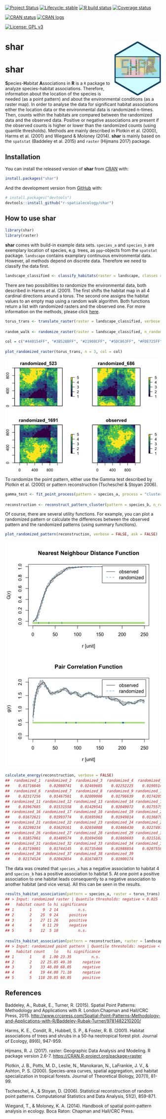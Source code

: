 
<!-- README.md is generated from README.Rmd. Please edit that file -->

<!-- badges: start -->

[![Project
Status](https://www.repostatus.org/badges/latest/active.svg)](https://www.repostatus.org/#active)
[![Lifecycle:
stable](https://img.shields.io/badge/lifecycle-stable-brightgreen.svg)](https://www.tidyverse.org/lifecycle/#stable)
[![R build
status](https://github.com/r-spatialecology/shar/workflows/R-CMD-check/badge.svg)](https://github.com/r-spatialecology/shar/actions)
[![Coverage
status](https://codecov.io/gh/r-spatialecology/shar/branch/master/graph/badge.svg)](https://codecov.io/gh/r-spatialecology/shar?branch=master)

[![CRAN
status](https://www.r-pkg.org/badges/version/shar)](https://cran.r-project.org/package=shar)
[![CRAN
logs](http://cranlogs.r-pkg.org/badges/grand-total/shar)](http://cran.rstudio.com/web/packages/shar/index.html)

[![License: GPL
v3](https://img.shields.io/badge/License-GPLv3-blue.svg)](https://www.gnu.org/licenses/gpl-3.0)

<!-- badges: end -->

# shar <img src="man/figures/logo.png" align="right" width="150" />

# shar

**S**pecies-**H**abitat **A**ssociations in **R** is a `R` package to
analyze species-habitat associations. Therefore, information about the
location of the species is needed (as a point pattern) and about the
environmental conditions (as a raster map). In order to analyse the data
for significant habitat associations either the location data or the
environmental data is randomized n-times. Then, counts within the
habitats are compared between the randomized data and the observed data.
Positive or negative associations are present if the observed counts is
higher or lower than the randomized counts (using quantile thresholds).
Methods are mainly described in Plotkin et al. (2000), Harms et
al. (2001) and Wiegand & Moloney (2014). **shar** is mainly based on
the `spatstat` (Baddeley et al. 2015) and `raster` (Hijmans 2017)
package.

## Installation

You can install the released version of **shar** from
[CRAN](https://cran.r-project.org/web/packages/shar/index.html) with:

``` r
install.packages("shar")
```

And the development version from
[GitHub](https://github.com/r-spatialecology/shar) with:

``` r
# install.packages("devtools")
devtools::install_github("r-spatialecology/shar")
```

## How to use shar

``` r
library(shar)
library(raster)
```

**shar** comes with build-in example data sets. `species_a` and
`species_b` are exemplary location of species, e.g. trees, as
`ppp`-objects from the `spatstat` package. `landscape` contains
examplary continuous environmental data. However, all methods depend on
discrete data. Therefore we need to classify the data first.

``` r
landscape_classified <- classify_habitats(raster = landscape, classes = 5)
```

There are two possibilities to randomize the environmental data, both
described in Harms et al. (2001). The first shifts the habitat map in
all 4 cardinal directions around a torus. The second one assigns the
habitat values to an empty map using a random walk algorithm. Both
functions return a list with randomized rasters and the observed one.
For more information on the methods, please click
[here](https://r-spatialecology.github.io/shar/articles/background.html).

``` r
torus_trans <- translate_raster(raster = landscape_classified, verbose = FALSE)

random_walk <- randomize_raster(raster = landscape_classified, n_random = 39, verbose = FALSE)
```

``` r
col = c("#440154FF", "#3B528BFF", "#21908CFF", "#5DC863FF", "#FDE725FF")

plot_randomized_raster(torus_trans, n = 3, col = col)
```

<img src="man/figures/README-plot_habitat-random-1.png" style="display: block; margin: auto;" />

To randomize the point pattern, either use the Gamma test described by
Plotkin et al. (2000) or pattern reconstruction (Tscheschel & Stoyan
2006).

``` r
gamma_test <- fit_point_process(pattern = species_a, process = "cluster", n_random = 39, verbose = FALSE)

reconstruction <- reconstruct_pattern_cluster(pattern = species_b, n_random = 39, verbose = FALSE) # takes some time
```

Of course, there are several utility functions. For example, you can
plot a randomized pattern or calculate the differences between the
observed pattern and the randomized patterns (using summary functions).

``` r
plot_randomized_pattern(reconstruction, verbose = FALSE, ask = FALSE)
```

<img src="man/figures/README-plot-random_pattern-1.png" style="display: block; margin: auto;" /><img src="man/figures/README-plot-random_pattern-2.png" style="display: block; margin: auto;" />

``` r
calculate_energy(reconstruction, verbose = FALSE)
##  randomized_1  randomized_2  randomized_3  randomized_4  randomized_5 
##    0.01716646    0.02080741    0.02469685    0.02252225    0.01905148 
##  randomized_6  randomized_7  randomized_8  randomized_9 randomized_10 
##    0.02317256    0.01467501    0.02009006    0.01796639    0.01742050 
## randomized_11 randomized_12 randomized_13 randomized_14 randomized_15 
##    0.01967685    0.01531558    0.01429541    0.02049072    0.01755755 
## randomized_16 randomized_17 randomized_18 randomized_19 randomized_20 
##    0.01672621    0.01993774    0.01695963    0.01949814    0.01368794 
## randomized_21 randomized_22 randomized_23 randomized_24 randomized_25 
##    0.02298234    0.01629161    0.02034008    0.01466430    0.02274970 
## randomized_26 randomized_27 randomized_28 randomized_29 randomized_30 
##    0.01857961    0.01489574    0.01694560    0.01860603    0.02151825 
## randomized_31 randomized_32 randomized_33 randomized_34 randomized_35 
##    0.01719001    0.01744145    0.01735466    0.01988854    0.02075585 
## randomized_36 randomized_37 randomized_38 randomized_39 
##    0.02174524    0.02042854    0.01674873    0.01900174
```

The data was created that `species_a` has a negative association to
habitat 4 and `species_b` has a positive association to habitat 5. At
one point a positive association to one habitat leads consequently to a
negative association to another habitat (and vice versa). All this can
be seen in the results.

``` r
results_habitat_association(pattern = species_a, raster = torus_trans)
## > Input: randomized raster | Quantile thresholds: negative < 0.025 - positive > 0.975
##   habitat count lo hi significance
## 1       1     9  2 14         n.s.
## 2       2    25  9 24     positive
## 3       3    27 11 26     positive
## 4       4     0 11 29     negative
## 5       5    12  5 18         n.s.

results_habitat_association(pattern = reconstruction, raster = landscape_classified)
## > Input: randomized point pattern | Quantile thresholds: negative < 0.025 - positive > 0.975
##   habitat count    lo    hi significance
## 1       1     8  1.00 23.35         n.s.
## 2       2    22 25.85 49.10     negative
## 3       3    33 40.80 68.05     negative
## 4       4    19 44.00 71.10     negative
## 5       5   118 20.85 60.05     positive
```

## References

Baddeley, A., Rubak, E., Turner, R. (2015). Spatial Point Patterns:
Methodology and Applications with R. London:Chapman and Hall/CRC Press,
2015.
<http://www.crcpress.com/Spatial-Point-Patterns-Methodology-and-Applications-with-R/Baddeley-Rubak-Turner/9781482210200/>

Harms, K. E., Condit, R., Hubbell, S. P., & Foster, R. B. (2001).
Habitat associations of trees and shrubs in a 50-ha neotropical forest
plot. Journal of Ecology, 89(6), 947-959.

Hijmans, R. J. (2017). raster: Geographic Data Analysis and Modeling. R
package version 2.6-7. <https://CRAN.R-project.org/package=raster>

Plotkin, J. B., Potts, M. D., Leslie, N., Manokaran, N., LaFrankie, J.
V., & Ashton, P. S. (2000). Species-area curves, spatial aggregation,
and habitat specialization in tropical forests. Journal of Theoretical
Biology, 207(1), 81-99.

Tscheschel, A., & Stoyan, D. (2006). Statistical reconstruction of
random point patterns. Computational Statistics and Data Analysis,
51(2), 859-871.

Wiegand, T., & Moloney, K. A. (2014). Handbook of spatial point-pattern
analysis in ecology. Boca Raton: Chapman and Hall/CRC Press.
